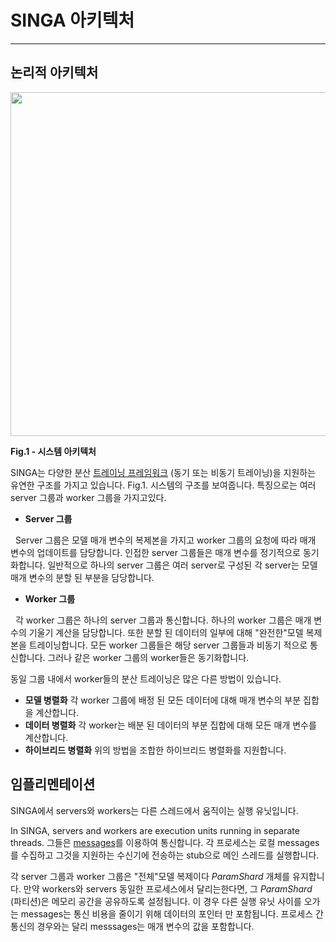 # SINGA 아키텍처

---

## 논리적 아키텍처

<img src = "../../images/logical.png" style="width:550px"/>
<p> <strong> Fig.1 - 시스템 아키텍처 </strong> </p>

SINGA는 다양한 분산 [트레이닝 프레임워크](frameworks.html) (동기 또는 비동기 트레이닝)을 지원하는 유연한 구조를 가지고 있습니다.
Fig.1. 시스템의 구조를 보여줍니다.
특징으로는 여러 server 그룹과 worker 그룹을 가지고있다.

* **Server 그룹**

  Server 그룹은 모델 매개 변수의 복제본을 가지고 worker 그룹의 요청에 따라 매개 변수의 업데이트를 담당합니다. 인접한 server 그룹들은 매개 변수를 정기적으로 동기화합니다. 일반적으로 하나의 server 그룹은 여러 server로 구성된 각 server는 모델 매개 변수의 분할 된 부분을 담당합니다.

* **Worker 그룹**

  각 worker 그룹은 하나의 server 그룹과 통신합니다. 하나의 worker 그룹은 매개 변수의 기울기 계산을 담당합니다. 또한 분할 된 데이터의 일부에 대해 "완전한"모델 복제본을 트레이닝합니다. 모든 worker 그룹들은 해당 server 그룹들과 비동기 적으로 통신합니다. 그러나 같은 worker 그룹의 worker들은 동기화합니다.

동일 그룹 내에서 worker들의 분산 트레이닝은 많은 다른 방법이 있습니다.

  * **모델 병렬화** 각 worker 그룹에 배정 된 모든 데이터에 대해 매개 변수의 부분 집합을 계산합니다.
  * **데이터 병렬화** 각 worker는 배분 된 데이터의 부분 집합에 대해 모든 매개 변수를 계산합니다.
  * **하이브리드 병렬화** 위의 방법을 조합한 하이브리드 병렬화를 지원합니다.


## 임플리멘테이션

SINGA에서 servers와 workers는 다른 스레드에서 움직이는 실행 유닛입니다.

In SINGA, servers and workers are execution units running in separate threads.
그들은 [messages](communication.html)를 이용하여 통신합니다.
각 프로세스는 로컬 messages를 수집하고 그것을 지원하는 수신기에 전송하는 stub으로 메인 스레드를 실행합니다.

각 server 그룹과 worker 그룹은 "전체"모델 복제이다 *ParamShard* 개체를 유지합니다.
만약 workers와 servers 동일한 프로세스에서 달리는한다면,
그 *ParamShard* (파티션)은 메모리 공간을 공유하도록 설정됩니다.
이 경우 다른 실행 유닛 사이를 오가는 messages는 통신 비용을 줄이기 위해 데이터의 포인터 만 포함됩니다.
프로세스 간 통신의 경우와는 달리 messsages는 매개 변수의 값을 포함합니다.
